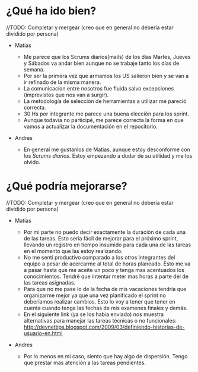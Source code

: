 # ¿Qué ha ido bien?

//TODO: Completar y mergear (creo que en general no debería estar dividido por persona)

* Matias
  * Me parece que los Scrums diarios(mails) de los días Martes, Jueves y Sábados va andar bien aunque no se trabaje tanto los días de semana.
  * Por ser la primera vez que armamos los US salieron bien y se van a ir refinado de la misma manera.
  * La comunicacion entre nosotros fue fluida salvo excepciones (imprevistos que nos van a surgir).
  * La metodología de selección de herramientas a utilizar me pareció correcta.
  * 30 Hs por integrante  me parece una buena elección para los sprint. 
  * Aunque todavía no participé, me parece correcta la  forma en que vamos a actualizar la documentación en el repocitorio. 

* Andres 
  * En general me gustanlos de Matias, aunque estoy desconforme con los _Scrums diarios_. Estoy empezando a dudar de su utilidad y me los olvido.

# ¿Qué podría mejorarse?

//TODO: Completar y mergear (creo que en general no debería estar dividido por persona)

* Matias
  * Por mi parte no puedo decir exactamente la duración de cada una de las tareas. Esto seria fácil de  mejorar para el próximo sprint, llevando un registro en 
    tiempo insumido para cada una de las tareas en el momento que las estoy realizando.
  * No me sentí  productivo comparado a los otros integrantes del equipo a pesar de acercarme al total de horas planeado. Esto me va a pasar hasta que me aceite
    un poco y tenga mas acentuados los conocimientos. Tendré que intentar  meter mas horas a parte del de las tareas asignadas.
  * Para que no me pase lo de la fecha de  mis vacaciones tendría que organizarme mejor ya que una vez planificado el sprint no deberíamos realizar cambios. 
    Esto lo voy a tener que tener en cuenta cuando tenga las fechas de mis examenes finales y demás.
  * En el  siguiente link (ya se los había enviado) nos muestra alternativas para manejar las tareas técnicas o no funcionales: 
    http://devnettips.blogspot.com/2009/03/definiendo-historias-de-usuario-en.html

* Andres
  * Por lo menos en mi caso, siento que hay algo de dispersión. Tengo que prestar mas atención a las tareas pendientes.